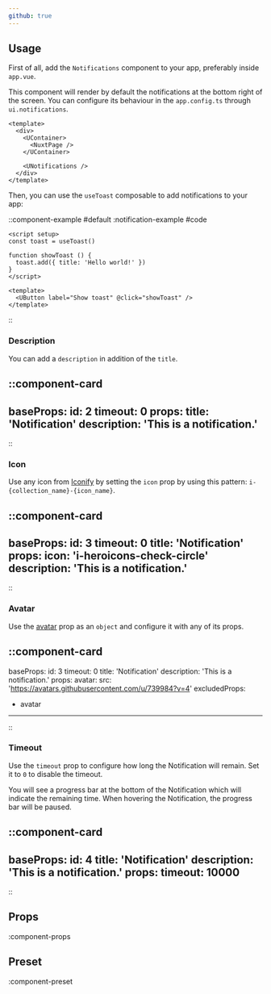 ```yaml
---
github: true
---
```


## Usage

First of all, add the `Notifications` component to your app, preferably inside `app.vue`.

This component will render by default the notifications at the bottom right of the screen. You can configure its behaviour in the `app.config.ts` through `ui.notifications`.

```vue [app.vue]
<template>
  <div>
    <UContainer>
      <NuxtPage />
    </UContainer>

    <UNotifications />
  </div>
</template>
```

Then, you can use the `useToast` composable to add notifications to your app:

::component-example
#default
:notification-example
#code
```vue
<script setup>
const toast = useToast()

function showToast () {
  toast.add({ title: 'Hello world!' })
}
</script>

<template>
  <UButton label="Show toast" @click="showToast" />
</template>
```
::

### Description

You can add a `description` in addition of the `title`.

::component-card
---
baseProps:
  id: 2
  timeout: 0
props:
  title: 'Notification'
  description: 'This is a notification.'
---
::

### Icon

Use any icon from [Iconify](https://icones.js.org) by setting the `icon` prop by using this pattern: `i-{collection_name}-{icon_name}`.

::component-card
---
baseProps:
  id: 3
  timeout: 0
  title: 'Notification'
props:
  icon: 'i-heroicons-check-circle'
  description: 'This is a notification.'
---
::

### Avatar

Use the [avatar](/elements/avatar) prop as an `object` and configure it with any of its props.

::component-card
---
baseProps:
  id: 3
  timeout: 0
  title: 'Notification'
  description: 'This is a notification.'
props:
  avatar:
    src: 'https://avatars.githubusercontent.com/u/739984?v=4'
excludedProps:
  - avatar
---
::

### Timeout

Use the `timeout` prop to configure how long the Notification will remain. Set it to `0` to disable the timeout.

You will see a progress bar at the bottom of the Notification which will indicate the remaining time. When hovering the Notification, the progress bar will be paused.

::component-card
---
baseProps:
  id: 4
  title: 'Notification'
  description: 'This is a notification.'
props:
  timeout: 10000
---
::

## Props

:component-props

## Preset

:component-preset
